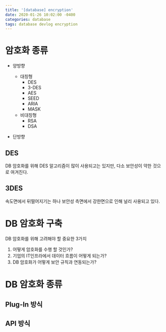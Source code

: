 ```yaml
---
title: '[database] encryption'
date: 2020-01-26 10:02:00 -0400
categories: database
tags: database devlog encryption
---
```

# 암호화 종류
- 양방향
    - 대칭형
        - DES
        - 3-DES
        - AES
        - SEED
        - ARIA
        - MASK
    - 비대칭형
        - RSA
        - DSA

- 단방향

## DES
DB 암호화를 위해 DES 알고리즘이 많이 사용되고는 있지만, 다소 보안성이 약한 것으로 여겨진다.

## 3DES
속도면에서 뒤떨어지기는 하나 보안성 측면에서 강한면으로 인해 널리 사용되고 있다.

# DB 암호화 구축
DB 암호화를 위해 고려해야 할 중요한 3가지
1. 어떻게 암호화를 수행 할 것인가?
2. 기업의 IT인프라에서 데이터 흐름이 어떻게 되는가?
3. DB 암호화가 어떻게 보안 규칙과 연동되는가?


# DB 암호화 종류
## Plug-In 방식

## API 방식


